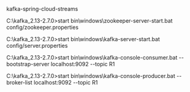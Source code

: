 
kafka-spring-cloud-streams


C:\kafka_2.13-2.7.0>start bin\windows\zookeeper-server-start.bat config/zookeeper.properties

C:\kafka_2.13-2.7.0>start bin\windows\kafka-server-start.bat config/server.properties

C:\kafka_2.13-2.7.0>start bin\windows\kafka-console-consumer.bat --bootstrap-server localhost:9092 --topic R1

C:\kafka_2.13-2.7.0>start bin\windows\kafka-console-producer.bat --broker-list localhost:9092 --topic R1
